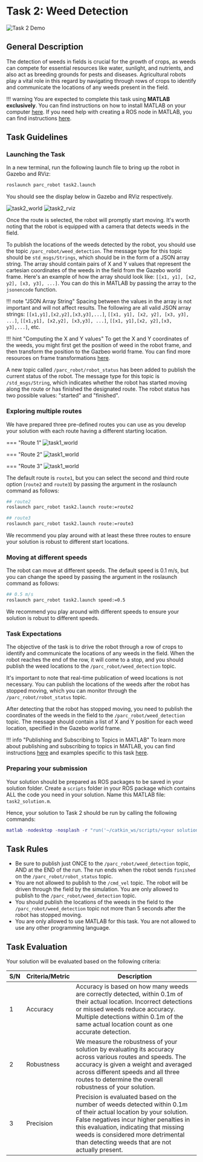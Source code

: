 # Task 2: Weed Detection

![Task 2 Demo](../assets/task2.gif)

## General Description

The detection of weeds in fields is crucial for the growth of crops, as weeds can compete for essential resources like water, sunlight, and nutrients, and also act as breeding grounds for pests and diseases. Agricultural robots play a vital role in this regard by navigating through rows of crops to identify and communicate the locations of any weeds present in the field.

!!! warning
    You are expected to complete this task using **MATLAB exclusively**. You can find instructions on how to install MATLAB on your computer [here](/documentation-2023/getting-started-tutorials/introduction-to-matlab/#getting-started). If you need help with creating a ROS node in MATLAB, you can find instructions [here](/documentation-2023/getting-started-tutorials/introduction-to-matlab/#4-ros-integration).

## Task Guidelines

### Launching the Task

In a new terminal, run the following launch file to bring up the robot in Gazebo and RViz:

```bash
roslaunch parc_robot task2.launch
```

You should see the display below in Gazebo and RViz respectively.

![task2_world](../assets/gazebo_on_start.png)
![task2_rviz](../assets/task2rviz.png)

Once the route is selected, the robot will promptly start moving. It's worth noting that the robot is equipped with a camera that detects weeds in the field.

To publish the locations of the weeds detected by the robot, you should use the topic `/parc_robot/weed_detection`. The message type for this topic should be `std_msgs/Strings`, which should be in the form of a JSON array string. The array should contain pairs of X and Y values that represent the cartesian coordinates of the weeds in the field from the Gazebo world frame. Here's an example of how the array should look like: `[[x1, y1], [x2, y2], [x3, y3], ...]`. You can do this in MATLAB by passing the array to the `jsonencode` function.

!!! note "JSON Array String"
    Spacing between the values in the array is not important and will not affect results. The following are all valid JSON array strings: `[[x1,y1],[x2,y2],[x3,y3],...]`, `[[x1, y1], [x2, y2], [x3, y3], ...]`, `[[x1,y1], [x2,y2], [x3,y3], ...]`, `[[x1, y1],[x2, y2],[x3, y3],...]`, etc.

!!! hint "Computing the X and Y values"
    To get the X and Y coordinates of the weeds, you might first get the position of weed in the robot frame, and then transform the position to the Gazbeo world frame. You can find more resources on frame transformations [here](/documentation-2023/resources-and-support/additional-matlab-resources/#transformations).

A new topic called `/parc_robot/robot_status` has been added to publish the current status of the robot. The message type for this topic is `/std_msgs/String`, which indicates whether the robot has started moving along the route or has finished the designated route. The robot status has two possible values: "started" and "finished".

### Exploring multiple routes

We have prepared three pre-defined routes you can use as you develop your solution with each route having a different starting location.

=== "Route 1"
    ![task1_world](../assets/Task2Route1.png)

=== "Route 2"
    ![task1_world](../assets/Task2Route2.png)

=== "Route 3"
    ![task1_world](../assets/Task2Route3.png)


The default route is `route1`, but you can select the second and third route option (`route2` and `route3`) by passing the argument in the roslaunch command as follows: 

```bash
## route2
roslaunch parc_robot task2.launch route:=route2

## route3
roslaunch parc_robot task2.launch route:=route3
```

We recommend you play around with at least these three routes to ensure your solution is robust to different start locations.

### Moving at different speeds

The robot can move at different speeds. The default speed is 0.1 m/s, but you can change the speed by passing the argument in the roslaunch command as follows:

```bash
## 0.5 m/s
roslaunch parc_robot task2.launch speed:=0.5
```

We recommend you play around with different speeds to ensure your solution is robust to different speeds.

### Task Expectations

The objective of the task is to drive the robot through a row of crops to identify and communicate the locations of any weeds in the field. When the robot reaches the end of the row, it will come to a stop, and you should publish the weed locations to the `/parc_robot/weed_detection` topic.

It's important to note that real-time publication of weed locations is not necessary. You can publish the locations of the weeds after the robot has stopped moving, which you can monitor through the `/parc_robot/robot_status` topic.

After detecting that the robot has stopped moving, you need to publish the coordinates of the weeds in the field to the `/parc_robot/weed_detection` topic. The message should contain a list of X and Y position for each weed location, specified in the Gazebo world frame.

!!! info "Publishing and Subscribing to Topics in MATLAB"
    To learn more about publishing and subscribing to topics in MATLAB, you can find instructions [here](/documentation-2023/getting-started-tutorials/introduction-to-matlab/#4-ros-integration) and examples specific to this task [here](/documentation-2023/resources-and-support/additional-matlab-resources).

### Preparing your submission

Your solution should be prepared as ROS packages to be saved in your solution folder. Create a `scripts` folder in your ROS package which contains ALL the code you need in your solution. Name this MATLAB file: `task2_solution.m`.

Hence, your solution to Task 2 should be run by calling the following commands:

```matlab
matlab -nodesktop -nosplash -r "run('~/catkin_ws/scripts/<your solution folder>/task2_solution.m')"
```

## Task Rules

* Be sure to publish just ONCE to the `/parc_robot/weed_detection` topic, AND at the END of the run. The run ends when the robot sends `finished` on the `/parc_robot/robot_status` topic.
* You are not allowed to publish to the `/cmd_vel` topic. The robot will be driven through the field by the simulation. You are only allowed to publish to the `/parc_robot/weed_detection` topic.
* You should publish the locations of the weeds in the field to the `/parc_robot/weed_detection` topic not more than 5 seconds after the robot has stopped moving.
* You are only allowed to use MATLAB for this task. You are not allowed to use any other programming language.

## Task Evaluation

Your solution will be evaluated based on the following criteria:

| S/N | Criteria/Metric | Description |
| ----------- | ----------- | ------- |
| 1 | Accuracy | Accuracy is based on how many weeds are correctly detected, within 0.1m of their actual location. Incorrect detections or missed weeds reduce accuracy. Multiple detections within 0.1m of the same actual location count as one accurate detection. |
| 2 | Robustness | We measure the robustness of your solution by evaluating its accuracy across various routes and speeds. The accuracy is given a weight and averaged across different speeds and all three routes to determine the overall robustness of your solution. |
| 3 | Precision | Precision is evaluated based on the number of weeds detected within 0.1m of their actual location by your solution. False negatives incur higher penalties in this evaluation, indicating that missing weeds is considered more detrimental than detecting weeds that are not actually present. |

